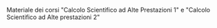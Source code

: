 Materiale dei corsi "Calcolo Scientifico ad Alte Prestazioni 1" e
"Calcolo Scientifico ad Alte prestazioni 2"
